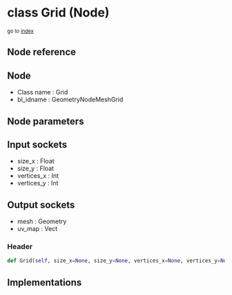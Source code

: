 # class Grid (Node)

<sub>go to [index](/docs/index.md)</sub>

## Node reference

Node
----
 - Class name : Grid
 - bl_idname : GeometryNodeMeshGrid

Node parameters
---------------

Input sockets
-------------
 - size_x : Float
 - size_y : Float
 - vertices_x : Int
 - vertices_y : Int

Output sockets
--------------
 - mesh : Geometry
 - uv_map : Vect

### Header

``` python
def Grid(self, size_x=None, size_y=None, vertices_x=None, vertices_y=None, node_label=None, node_color=None):
```

## Implementations


